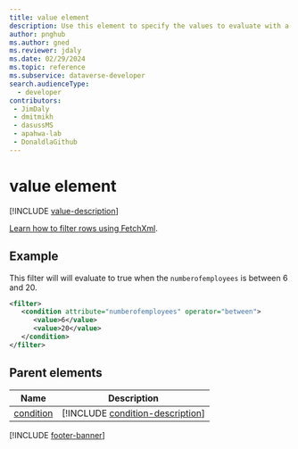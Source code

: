 ```yaml
---
title: value element
description: Use this element to specify the values to evaluate with a condition.
author: pnghub
ms.author: gned
ms.reviewer: jdaly
ms.date: 02/29/2024
ms.topic: reference
ms.subservice: dataverse-developer
search.audienceType: 
  - developer
contributors:
 - JimDaly
 - dmitmikh
 - dasussMS
 - apahwa-lab
 - DonaldlaGithub
---
```

# value element

[!INCLUDE [value-description](includes/value-description.md)]

[Learn how to filter rows using FetchXml](../filter-rows.md).

## Example

This filter will will evaluate to true when the `numberofemployees` is between 6 and 20.

```xml
<filter>
   <condition attribute="numberofemployees" operator="between">
      <value>6</value>
      <value>20</value>
   </condition>
</filter>
```

## Parent elements

|Name|Description|
|---------|---------|
|[condition](condition.md)|[!INCLUDE [condition-description](includes/condition-description.md)]|

[!INCLUDE [footer-banner](../../../../includes/footer-banner.md)]
